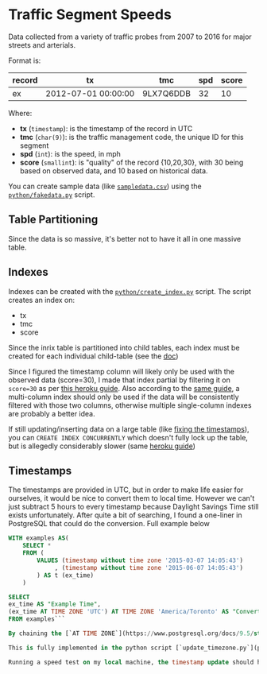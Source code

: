 # Traffic Segment Speeds

Data collected from a variety of traffic probes from 2007 to 2016 for major streets and arterials.

Format is:

record|tx                 | tmc     | spd | score 
------|-------------------|---------|-----|-------
ex    |2012-07-01 00:00:00|9LX7Q6DDB| 32  | 10    

Where:  
 - **tx** (`timestamp`): is the timestamp of the record in UTC 
 - **tmc** (`char(9)`): is the traffic management code, the unique ID for this segment 
 - **spd** (`int`): is the speed, in mph 
 - **score** (`smallint`): is "quality" of the record {10,20,30}, with 30 being based on observed data, and 10 based on historical data.
 
You can create sample data (like [`sampledata.csv`](sampledata.csv)) using the [`python/fakedata.py`](python/fakedata.py) script. 

## Table Partitioning

Since the data is so massive, it's better not to have it all in one massive table.

## Indexes
Indexes can be created with the [`python/create_index.py`](python/create_index.py) script. The script creates an index on:  
 - tx
 - tmc
 - score
 
Since the inrix table is partitioned into child tables, each index must be created for each individual child-table 
(see the [doc](https://www.postgresql.org/docs/current/static/ddl-partitioning.html#DDL-PARTITIONING-IMPLEMENTATION))

Since I figured the timestamp column will likely only be used with the observed data (score=30), I made that index partial by filtering it on `score=30` as per [this heroku guide](https://devcenter.heroku.com/articles/postgresql-indexes#partial-indexes). Also according to the [same guide](https://devcenter.heroku.com/articles/postgresql-indexes#multi-column-indexes), a multi-column index should only be used if the data will be consistently filtered with those two columns, otherwise multiple single-column indexes are probably a better idea.

If still updating/inserting data on a large table (like [fixing the timestamps](#timestamps)), you can `CREATE INDEX CONCURRENTLY` which doesn't fully lock up the table, but is allegedly considerably slower (same [heroku guide](https://devcenter.heroku.com/articles/postgresql-indexes#managing-and-maintaining-indexes))

## Timestamps

The timestamps are provided in UTC, but in order to make life easier for ourselves, it would be nice to convert them to local time. However we can't just subtract 5 hours to every timestamp because Daylight Savings Time still exists unfortunately. After quite a bit of searching, I found a one-liner in PostgreSQL that could do the conversion. Full example below

```sql
WITH examples AS( 
    SELECT * 
    FROM (
        VALUES (timestamp without time zone '2015-03-07 14:05:43')
             , (timestamp without time zone '2015-06-07 14:05:43')
        ) AS t (ex_time)
    )

SELECT 
ex_time AS "Example Time", 
(ex_time AT TIME ZONE 'UTC') AT TIME ZONE 'America/Toronto' AS "Converted Time"
FROM examples```

By chaining the [`AT TIME ZONE`](https://www.postgresql.org/docs/9.5/static/functions-datetime.html#FUNCTIONS-DATETIME-ZONECONVERT) command the above query converts the *timestamp without timezone* to one **with** at `UTC` and then back to a *timestamp without timezone* at `America/Toronto` time.

This is fully implemented in the python script [`update_timezone.py`](python/update_timezone.py)

Running a speed test on my local machine, the timestamp update should have been combined in the `COPY` transaction. First `COPY` to a `TEMP TABLE` then `INSERT INTO` with a `SELECT fix_timestamp(tx), ...` rather than `COPY` followed by `UPDATE`. The latter was nearly 50% slower (67 minutes vs 46).